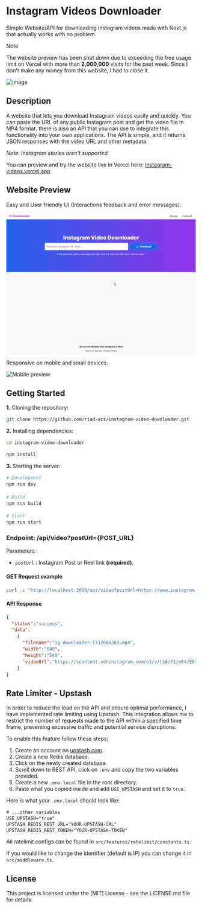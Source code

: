 # Instagram Videos Downloader

Simple Website/API for downloading instagram videos made with Next.js that actually works with no problem.

> [!NOTE]  
> The website preview has been shut down due to exceeding the free usage limit on Vercel with more than **2,000,000** visits for the past week. Since I don't make any money from this website, I had to close it.

![image](https://github.com/user-attachments/assets/c06458d7-ceb9-4793-8952-2a68027b8601)


## Description

A website that lets you download Instagram videos easily and quickly. You can paste the URL of any public Instagram post and get the video file in MP4 format. there is also an API that you can use to integrate this functionality into your own applications. The API is simple, and it returns JSON responses with the video URL and other metadata.

_Note: Instagram stories aren't supported._

You can preview and try the website live in Vercel here: [instagram-videos.vercel.app](https://instagram-videos.vercel.app/)

## Website Preview

Easy and User friendly UI (Interactions feedback and error messages).

![Desktop preview](https://github.com/riad-azz/readme-storage/blob/main/instagram-videos-downloader/desktop-preview.gif?raw=true)

Responsive on mobile and small devices.

![Mobile preview](https://github.com/riad-azz/readme-storage/blob/main/instagram-videos-downloader/mobile-preview.gif?raw=true)

## Getting Started

**1.** Cloning the repository:

```bash
git clone https://github.com/riad-azz/instagram-video-downloader.git
```

**2.** Installing dependencies:

```bash
cd instagram-video-downloader
```

```bash
npm install
```

**3.** Starting the server:

```bash
# Development
npm run dev

# Build
npm run build

# Start
npm run start
```

### Endpoint: /api/video?postUrl={POST_URL}

Parameters :

- `postUrl` : Instagram Post or Reel link **(required)**.

#### GET Request example

```bash
curl -i "http://localhost:3000/api/video?postUrl=https://www.instagram.com/p/CGh4a0iASGS"
```

#### API Response

```json
{
  "status":"success",
  "data":
    {
      "filename":"ig-downloader-1712666263.mp4",
      "width":"640",
      "height":"640",
      "videoUrl":"https://scontent.cdninstagram.com/o1/v/t16/f1/m84/E84E5DFC48EA8...etc"
    }
}
```

## Rate Limiter - Upstash

In order to reduce the load on the API and ensure optimal performance, I have implemented rate limiting using Upstash. This integration allows me to restrict the number of requests made to the API within a specified time frame, preventing excessive traffic and potential service disruptions.

To enable this feature follow these steps:

1. Create an account on [upstash.com](https://upstash.com/).
2. Create a new Redis database.
3. Click on the newly created database.
4. Scroll down to REST API, click on `.env` and copy the two variables provided.
5. Create a new `.env.local` file in the root directory.
6. Paste what you copied inside and add `USE_UPSTASH` and set it to `true`.

Here is what your `.env.local` should look like:

```env
# ...other variables
USE_UPSTASH="true"
UPSTASH_REDIS_REST_URL="YOUR-UPSTASH-URL"
UPSTASH_REDIS_REST_TOKEN="YOUR-UPSTASH-TOKEN"
```

All ratelimit configs can be found in `src/features/ratelimit/constants.ts`.

If you would like to change the identifier (default is IP) you can change it in `src/middleware.ts`.

## License

This project is licensed under the [MIT] License - see the LICENSE.md file for details
